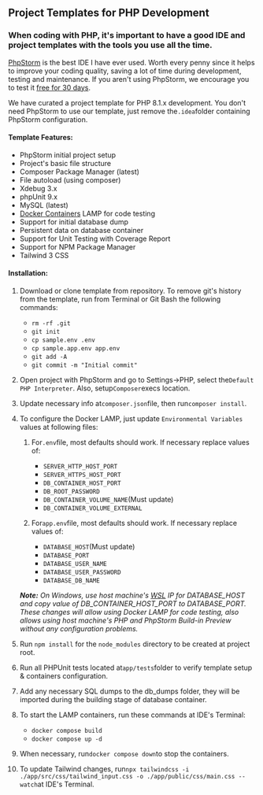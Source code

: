 ## Project Templates for PHP Development

### When coding with PHP, it's important to have a good IDE and project templates with the tools you use all the time.

[PhpStorm](https://www.jetbrains.com/phpstorm/) is the best IDE I have ever used. Worth every penny since it helps to
improve your coding quality, saving a lot
of time during development, testing and maintenance. If you aren't using PhpStorm, we encourage you to test it [free for
30 days](https://www.jetbrains.com/phpstorm/download/#section=windows).

We have curated a project template for PHP 8.1.x development. You don't need PhpStorm to use our template, just remove
the`.idea`folder containing PhpStorm configuration.

#### Template Features:

- PhpStorm initial project setup
- Project's basic file structure
- Composer Package Manager (latest)
- File autoload (using composer)
- Xdebug 3.x
- phpUnit 9.x
- MySQL (latest)
- [Docker Containers](https://www.docker.com/products/docker-desktop/) LAMP for code testing
- Support for initial database dump
- Persistent data on database container
- Support for Unit Testing with Coverage Report
- Support for NPM Package Manager
- Tailwind 3 CSS

#### Installation:

1. Download or clone template from repository. To remove git's history from the template, run from Terminal or
   Git Bash the following commands:
   - `rm -rf .git`
   - `git init`
   - `cp sample.env .env`
   - `cp sample.app.env app.env`
   - `git add -A`
   - `git commit -m "Initial commit"`

2. Open project with PhpStorm and go to Settings->PHP, select the`Default PHP Interpreter`. Also, setup`Composer`execs
   location.

3. Update necessary info at`composer.json`file, then run`composer install`.

4. To configure the Docker LAMP, just update `Environmental Variables` values at following files:

    1. For`.env`file, most defaults should work. If necessary replace values of:
        - `SERVER_HTTP_HOST_PORT`
        - `SERVER_HTTPS_HOST_PORT`
        - `DB_CONTAINER_HOST_PORT`
        - `DB_ROOT_PASSWORD`
        - `DB_CONTAINER_VOLUME_NAME`(Must update)
        - `DB_CONTAINER_VOLUME_EXTERNAL`

    2. For`app.env`file, most defaults should work. If necessary replace values of:
        - `DATABASE_HOST`(Must update)
        - `DATABASE_PORT`
        - `DATABASE_USER_NAME`
        - `DATABASE_USER_PASSWORD`
        - `DATABASE_DB_NAME`

   ***Note:** On Windows, use host machine's [WSL](https://learn.microsoft.com/en-us/windows/wsl/about) IP for
   DATABASE_HOST and copy value of DB_CONTAINER_HOST_PORT to DATABASE_PORT. These changes will allow using Docker LAMP
   for
   code testing, also allows using host machine's PHP and PhpStorm Build-in Preview without any configuration problems.*
5. Run `npm install` for the `node_modules` directory to be created at project root.
6. Run all PHPUnit tests located at`app/tests`folder to verify template setup & containers configuration.

7. Add any necessary SQL dumps to the db_dumps folder, they will be imported during the building stage of database
   container.

8. To start the LAMP containers, run these commands at IDE's Terminal:

    - `docker compose build`
    - `docker compose up -d`

9. When necessary, run`docker compose down`to stop the containers.
10. To update Tailwind changes,
    run`npx tailwindcss -i ./app/src/css/tailwind_input.css -o ./app/public/css/main.css --watch`at IDE's Terminal.